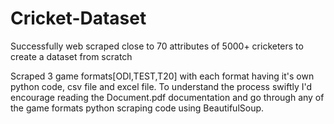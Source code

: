 # Cricket-Dataset
Successfully web scraped close to 70 attributes of 5000+ cricketers to create a dataset from scratch

Scraped 3 game formats[ODI,TEST,T20] with each format having it's own python code, csv file and excel file. 
To understand the process swiftly I'd encourage reading the Document.pdf documentation and go through any of the game formats python scraping code using BeautifulSoup.
